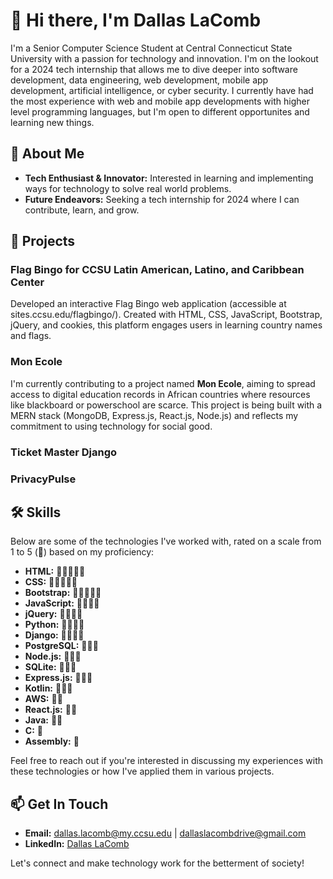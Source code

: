 # 👋 Hi there, I'm Dallas LaComb

I'm a Senior Computer Science Student at Central Connecticut State University with a passion for technology and innovation. I'm on the lookout for a 2024 tech internship that allows me to dive deeper into software development, data engineering, web development, mobile app development, artificial intelligence, or cyber security. I currently have had the most experience with web and mobile app developments with higher level programming languages, but I'm open to different opportunites and learning new things.

## 🚀 About Me
- **Tech Enthusiast & Innovator:** Interested in learning and implementing ways for technology to solve real world problems.
- **Future Endeavors:** Seeking a tech internship for 2024 where I can contribute, learn, and grow.

## 🌟 Projects
### Flag Bingo for CCSU Latin American, Latino, and Caribbean Center
Developed an interactive Flag Bingo web application (accessible at sites.ccsu.edu/flagbingo/). Created with HTML, CSS, JavaScript, Bootstrap, jQuery, and cookies, this platform engages users in learning country names and flags. 
### Mon Ecole
I'm currently contributing to a project named **Mon Ecole**, aiming to spread access to digital education records in African countries where resources like blackboard or powerschool are scarce. This project is being built with a MERN stack (MongoDB, Express.js, React.js, Node.js) and reflects my commitment to using technology for social good.
### Ticket Master Django
### PrivacyPulse


## 🛠 Skills

Below are some of the technologies I've worked with, rated on a scale from 1 to 5 (🌟) based on my proficiency:

- **HTML:**       🌟🌟🌟🌟🌟
- **CSS:**        🌟🌟🌟🌟🌟
- **Bootstrap:**  🌟🌟🌟🌟🌟
- **JavaScript:** 🌟🌟🌟🌟
- **jQuery:**     🌟🌟🌟🌟
- **Python:**     🌟🌟🌟🌟
- **Django:**     🌟🌟🌟🌟
- **PostgreSQL:** 🌟🌟🌟
- **Node.js:**    🌟🌟🌟
- **SQLite:**     🌟🌟🌟
- **Express.js:** 🌟🌟🌟
- **Kotlin:**     🌟🌟🌟
- **AWS:**        🌟🌟
- **React.js:**   🌟🌟
- **Java:**       🌟🌟
- **C:**          🌟
- **Assembly:**   🌟

Feel free to reach out if you're interested in discussing my experiences with these technologies or how I've applied them in various projects.


## 📫 Get In Touch
- **Email:** [dallas.lacomb@my.ccsu.edu](mailto:dallas.lacomb@my.ccsu.edu) | [dallaslacombdrive@gmail.com](mailto:dallaslacombdrive@gmail.com)
- **LinkedIn:** [Dallas LaComb](https://www.linkedin.com/in/dallas-lacomb-10710021b/)

Let's connect and make technology work for the betterment of society!

